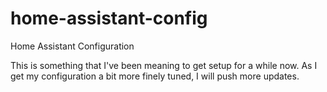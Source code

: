 # home-assistant-config
Home Assistant Configuration

This is something that I've been meaning to get setup for a while now.
As I get my configuration a bit more finely tuned, I will push more updates.